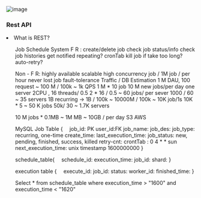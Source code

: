 ![image](https://user-images.githubusercontent.com/21000178/231560064-a95a2207-5860-49d3-b593-f01057231608.PNG)
<h3>Rest API</h3>
<li>What is REST?  </li>
 

<ul>
Job Schedule System
F R :
create/delete job
check job status/info
check job histories
get notified
 repeating? cronTab
kill job if take too long?
auto-retry?

Non - F R:
highly available
scalable
high concurrency job / 1M job / per hour
never lost job
fault-tolerance
Traffic / DB Estimation
1 M DAU, 100 request ~ 100 M / 100k ~ 1k QPS
1 M * 10 job  10 M new jobs/per day
one server 2CPU , 16 threads/ 0.5  2 * 16 / 0.5 ~ 60 jobs/ per sever
1000 / 60 ~ 35 servers
1B recurring -> 1B / 100k ~ 10000M / 100k ~ 10K job/1s
10K * 5 ~ 50 K jobs
50k/ 30 ~ 1.7K servers

10 M jobs * 0.1MB ~ 1M MB ~ 10GB / per day
S3
AWS

MySQL
Job Table {
 job_id: PK
    user_id:FK
    job_name:
    job_des:
    job_type: recurring,  one-time
   create_time:
   last_execution_time:
   job_status: new, pending, finished, success, killed
   retry-cnt:
   crontTab : 0 4 * * sun
   next_execution_time: unix timestamp  1600000000
}

schedule_table{
 schedule_id:
    execution_time:
    job_id:
    shard:
}

execution table {
 execute_id:
    job_id:
    status:
    worker_id:
    finished_time:
}

Select * from schedule_table where execution_time > "1600"
and execution_time < "1620"
</ul>

 
